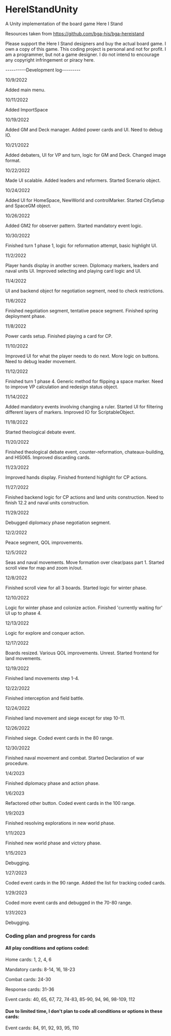 # HereIStandUnity
A Unity implementation of the board game Here I Stand

Resources taken from https://github.com/bga-his/bga-hereistand

Please support the Here I Stand designers and buy the actual board game. I own a copy of this game. This coding project is personal and not for profit. I am a programmer, but not a game designer. I do not intend to encourage any copyright infringement or piracy here.

----------Development log---------

10/9/2022

Added main menu.

10/11/2022

Added ImportSpace

10/19/2022

Added GM and Deck manager. Added power cards and UI. Need to debug IO.

10/21/2022

Added debaters, UI for VP and turn, logic for GM and Deck. Changed image format. 

10/22/2022

Made UI scalable. Added leaders and reformers. Started Scenario object.

10/24/2022

Added UI for HomeSpace, NewWorld and controlMarker. Started CitySetup and SpaceGM object.

10/26/2022

Added GM2 for observer pattern. Started mandatory event logic.

10/30/2022

Finished turn 1 phase 1, logic for reformation attempt, basic highlight UI.

11/2/2022

Player hands display in another screen. Diplomacy markers, leaders and naval units UI. Improved selecting and playing card logic and UI.

11/4/2022

UI and backend object for negotiation segment, need to check restrictions. 

11/6/2022

Finished negotiation segment, tentative peace segment. Finished spring deployment phase.

11/8/2022

Power cards setup. Finished playing a card for CP.

11/10/2022

Improved UI for what the player needs to do next. More logic on buttons. Need to debug leader movement.

11/12/2022

Finished turn 1 phase 4. Generic method for flipping a space marker. Need to improve VP calculation and redesign status object. 

11/14/2022

Added mandatory events involving changing a ruler. Started UI for filtering different layers of markers. Improved IO for ScriptableObject.

11/18/2022

Started theological debate event.

11/20/2022

Finished theological debate event, counter-reformation, chateaux-building, and HIS065. Improved discarding cards.

11/23/2022

Improved hands display. Finished frontend highlight for CP actions.

11/27/2022

Finished backend logic for CP actions and land units construction. Need to finish 12.2 and naval units construction.

11/29/2022

Debugged diplomacy phase negotiation segment.

12/2/2022 

Peace segment, QOL improvements.

12/5/2022

Seas and naval movements. Move formation over clear/pass part 1. Started scroll view for map and zoom in/out.

12/8/2022

Finished scroll view for all 3 boards. Started logic for winter phase.

12/10/2022

Logic for winter phase and colonize action. Finished 'currently waiting for' UI up to phase 4.

12/13/2022

Logic for explore and conquer action. 

12/17/2022

Boards resized. Various QOL improvements. Unrest. Started frontend for land movements.

12/19/2022

Finished land movements step 1-4.

12/22/2022

Finished interception and field battle.

12/24/2022

Finished land movement and siege except for step 10-11.

12/26/2022

Finished siege. Coded event cards in the 80 range.

12/30/2022

Finished naval movement and combat. Started Declaration of war procedure.

1/4/2023

Finished diplomacy phase and action phase. 

1/6/2023

Refactored other button. Coded event cards in the 100 range.

1/9/2023

Finished resolving explorations in new world phase.

1/11/2023

Finished new world phase and victory phase.

1/15/2023

Debugging. 

1/27/2023

Coded event cards in the 90 range. Added the list for tracking coded cards.

1/29/2023

Coded more event cards and debugged in the 70-80 range.

1/31/2023

Debugging.

### Coding plan and progress for cards

#### All play conditions and options coded:

Home cards: 1, 2, 4, 6

Mandatory cards: 8-14, 16, 18-23

Combat cards: 24-30

Response cards: 31-36

Event cards: 40, 65, 67, 72, 74-83, 85-90, 94, 96, 98-109, 112

#### Due to limited time, I don't plan to code all conditions or options in these cards: 

Event cards: 84, 91, 92, 93, 95, 110

